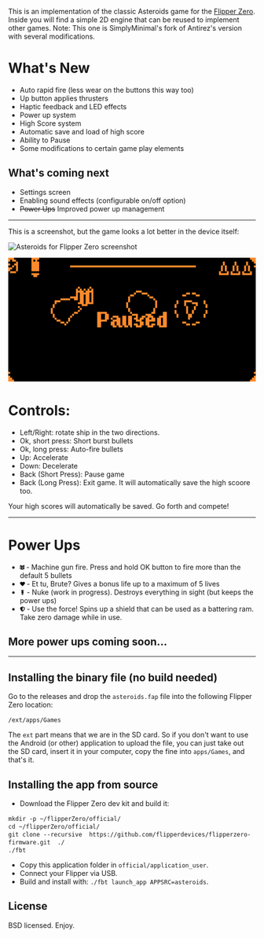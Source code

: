 This is an implementation of the classic Asteroids game for the [Flipper Zero](https://flipperzero.one/). Inside you will find a simple 2D engine that can be reused to implement other games. Note: This one is SimplyMinimal's fork of Antirez's version with several modifications.

# What's New
* Auto rapid fire (less wear on the buttons this way too)
* Up button applies thrusters
* Haptic feedback and LED effects
* Power up system
* High Score system
* Automatic save and load of high score
* Ability to Pause
* Some modifications to certain game play elements

## What's coming next
* Settings screen
* Enabling sound effects (configurable on/off option)
* ~~Power Ups~~ Improved power up management

---

This is a screenshot, but the game looks a lot better in the device itself:

![Asteroids for Flipper Zero screenshot](/images/Asteroids-PowerUps.png "In game screenshot")

![Pause Screen](images/Pause%20Screen.png "Pause screen")

# Controls:
* Left/Right: rotate ship in the two directions.
* Ok, short press: Short burst bullets
* Ok, long press: Auto-fire bullets
* Up: Accelerate
* Down: Decelerate
* Back (Short Press): Pause game
* Back (Long Press): Exit game. It will automatically save the high scoore too.

Your high scores will automatically be saved. Go forth and compete!

---
# Power Ups
* ![](assets/firepower_shifted_9x10.png "Ammunition") - Machine gun fire. Press and hold OK button to fire more than the default 5 bullets
* ![](assets/heart_10x10.png "Lives") - Et tu, Brute? Gives a bonus life up to a maximum of 5 lives
* ![](assets/nuke_10x10.png "Nuke") - Nuke (work in progress). Destroys everything in sight (but keeps the power ups)
* ![](assets/split_shield_10x10.png "Shield") - Use the force! Spins up a shield that can be used as a battering ram. Take zero damage while in use.

## More power ups coming soon...

---
## Installing the binary file (no build needed)

Go to the releases and drop the `asteroids.fap` file into the
following Flipper Zero location:

    /ext/apps/Games

The `ext` part means that we are in the SD card. So if you don't want
to use the Android (or other) application to upload the file,
you can just take out the SD card, insert it in your computer,
copy the fine into `apps/Games`, and that's it.

## Installing the app from source

* Download the Flipper Zero dev kit and build it:
```
mkdir -p ~/flipperZero/official/
cd ~/flipperZero/official/
git clone --recursive  https://github.com/flipperdevices/flipperzero-firmware.git  ./
./fbt
```
* Copy this application folder in `official/application_user`.
* Connect your Flipper via USB.
* Build and install with: `./fbt launch_app APPSRC=asteroids`.

## License

BSD licensed. Enjoy.
